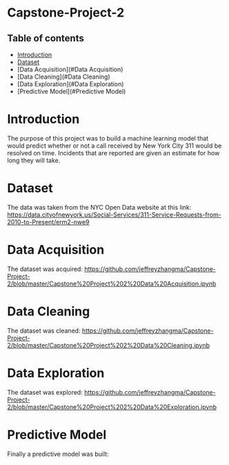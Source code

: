 # Capstone-Project-2
## Table of contents
* [Introduction](#introduction)
* [Dataset](#dataset)
* [Data Acquisition](#Data Acquisition)
* [Data Cleaning](#Data Cleaning)
* [Data Exploration](#Data Exploration)
* [Predictive Model](#Predictive Model)

# Introduction
The purpose of this project was to build a machine learning model that would predict whether or not a call received by New York City 311 would be resolved on time. Incidents that are reported are given an estimate for how long they will take. 
# Dataset
The data was taken from the NYC Open Data website at this link: https://data.cityofnewyork.us/Social-Services/311-Service-Requests-from-2010-to-Present/erm2-nwe9 
# Data Acquisition
The dataset was acquired: https://github.com/jeffreyzhangma/Capstone-Project-2/blob/master/Capstone%20Project%202%20Data%20Acquisition.ipynb
# Data Cleaning
The dataset was cleaned: https://github.com/jeffreyzhangma/Capstone-Project-2/blob/master/Capstone%20Project%202%20Data%20Cleaning.ipynb 

# Data Exploration
The dataset was explored: https://github.com/jeffreyzhangma/Capstone-Project-2/blob/master/Capstone%20Project%202%20Data%20Exploration.ipynb 

# Predictive Model
Finally a predictive model was built: 
